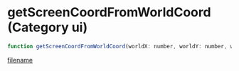 # getScreenCoordFromWorldCoord (Category ui)

```js
function getScreenCoordFromWorldCoord(worldX: number, worldY: number, worldZ: number, screenX: floatPtr, screenY: floatPtr): Array
```

[filename](getScreenCoordFromWorldCoord_m.md ':include')